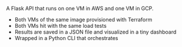 A Flask API that runs on one VM in AWS and one VM in GCP.
- Both VMs of the same image provisioned with Terraform
- Both VMs hit with the same load tests
- Results are saved in a JSON file and visualized in a tiny dashboard
- Wrapped in a Python CLI that orchestrates